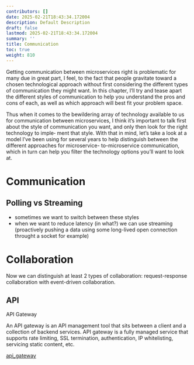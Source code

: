 ```yaml
---
contributors: []
date: 2025-02-21T18:43:34.172004
description: Default Description
draft: false
lastmod: 2025-02-21T18:43:34.172004
summary: ''
title: Communication
toc: true
weight: 810
---
```


Getting communication between microservices right is problematic for many due in great part, I feel, to the fact that people gravitate toward a chosen technological approach without first considering the different types of communication they might want. In this chapter, I’ll try and tease apart the different styles of communication to help you understand the pros and cons of each, as well as which approach will best fit your problem space.

Thus when it comes to the bewildering array of technology available to us for communication between microservices, I think it’s important to talk first about the style of communication you want, and only then look for the right technology to imple‐ ment that style. With that in mind, let’s take a look at a model I’ve been using for several years to help distinguish between the different approaches for microservice- to-microservice communication, which in turn can help you filter the technology options you’ll want to look at.

# Communication

## Polling vs Streaming

* sometimes we want to switch between these styles
* when we want to reduce latency (in what?) we can use streaming (proactively pushing a data using some long-lived open connection throught a socket for example)

# Collaboration

Now we can distinguish at least 2 types of collaboration: request-response collaboration with event-driven collaboration.

## API

API Gateway

An API gateway is an API management tool that sits between a client and a collection of backend services. API gateway is a fully managed service that supports rate limiting, SSL termination, authentication, IP whitelisting, servicing static content, etc.

[api_gateway](../elements/api_gateway.md)
